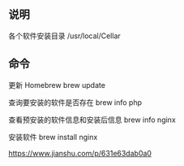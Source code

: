 ## 说明
各个软件安装目录
/usr/local/Cellar

## 命令
更新 Homebrew
brew update

查询要安装的软件是否存在
brew info php

查看预安装的软件信息和安装后信息
brew info nginx

安装软件
brew install nginx






https://www.jianshu.com/p/631e63dab0a0
